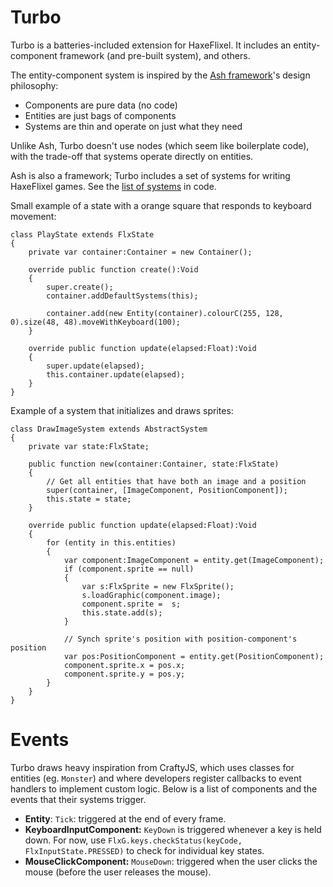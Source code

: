 # Turbo
Turbo is a batteries-included extension for HaxeFlixel. It includes an entity-component framework (and pre-built system), and others.

The entity-component system is inspired by the [Ash framework](http://ashframework.org/)'s design philosophy:
- Components are pure data (no code)
- Entities are just bags of components
- Systems are thin and operate on just what they need

Unlike Ash, Turbo doesn't use nodes (which seem like boilerplate code), with the trade-off that systems operate directly on entities.

Ash is also a framework; Turbo includes a set of systems for writing HaxeFlixel games. See the [list of systems](tree/master/turbo/ecs/system) in code.
  
Small example of a state with a orange square that responds to keyboard movement:

```
class PlayState extends FlxState
{
	private var container:Container = new Container();
    
	override public function create():Void
	{
		super.create();
        container.addDefaultSystems(this);
        
        container.add(new Entity(container).colourC(255, 128, 0).size(48, 48).moveWithKeyboard(100);
	}

	override public function update(elapsed:Float):Void
	{
		super.update(elapsed);
        this.container.update(elapsed);
	}
}
```

Example of a system that initializes and draws sprites:

```
class DrawImageSystem extends AbstractSystem
{
    private var state:FlxState;
    
    public function new(container:Container, state:FlxState)
    {
        // Get all entities that have both an image and a position
        super(container, [ImageComponent, PositionComponent]);
        this.state = state;
    }
    
    override public function update(elapsed:Float):Void
    {
        for (entity in this.entities)
        {
            var component:ImageComponent = entity.get(ImageComponent);            
            if (component.sprite == null)
            {
                var s:FlxSprite = new FlxSprite();
                s.loadGraphic(component.image);
                component.sprite =  s;
                this.state.add(s);
            }
            
            // Synch sprite's position with position-component's position
            var pos:PositionComponent = entity.get(PositionComponent);
            component.sprite.x = pos.x;
            component.sprite.y = pos.y;
        }
    }
}
```

# Events

Turbo draws heavy inspiration from CraftyJS, which uses classes for entities (eg. `Monster`) and where developers register callbacks to event handlers to implement custom logic. Below is a list of components and the events that their systems trigger.

- **Entity**: `Tick`: triggered at the end of every frame.
- **KeyboardInputComponent:** `KeyDown` is triggered whenever a key is held down. For now, use `FlxG.keys.checkStatus(keyCode, FlxInputState.PRESSED)` to check for individual key states.
- **MouseClickComponent:** `MouseDown`: triggered when the user clicks the mouse (before the user releases the mouse).
